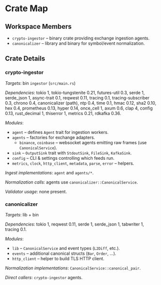 # Crate Map

## Workspace Members
- `crypto-ingestor` – binary crate providing exchange ingestion agents.
- `canonicalizer` – library and binary for symbol/event normalization.

## Crate Details

### crypto-ingestor
*Targets*: bin `ingestor` (`src/main.rs`)

*Dependencies*: tokio 1, tokio-tungstenite 0.21, futures-util 0.3, serde 1, serde_json 1, async-trait 0.1,
reqwest 0.11, tracing 0.1, tracing-subscriber 0.3, chrono 0.4, canonicalizer (path), ntp 0.4,
time 0.1, hmac 0.12, sha2 0.10, hex 0.4, prometheus 0.13, hyper 0.14, once_cell 1, axum 0.6,
clap 4, config 0.13, rust_decimal 1, thiserror 1, metrics 0.21, rdkafka 0.36.

*Modules*:
- `agent` – defines `Agent` trait for ingestion workers.
- `agents` – factories for exchange adapters.
    - `binance`, `coinbase` – websocket agents emitting raw frames (use `CanonicalService`).
- `sink` – `OutputSink` trait with `StdoutSink`, `FileSink`, `KafkaSink`.
- `config` – CLI & settings controlling which feeds run.
- `metrics`, `clock`, `http_client`, `metadata`, `parse`, `error` – helpers.

*Ingest implementations*: `agent` and `agents/*`.

*Normalization calls*: agents use `canonicalizer::CanonicalService`.

*Validator usage*: none present.

### canonicalizer
*Targets*: lib + bin

*Dependencies*: tokio 1, reqwest 0.11, serde 1, serde_json 1, tabwriter 1, tracing 0.1.

*Modules*:
- `lib` – `CanonicalService` and event types (`L2Diff`, etc.).
- `events` – additional canonical structs (`Bar`, `Order`, ...).
- `http_client` – helper to build TLS HTTP client.

*Normalization implementations*: `CanonicalService::canonical_pair`.

*Direct callers*: `crypto-ingestor` agents.
